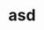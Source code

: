 ---
title: asd
excerpt: ''
deprecated: false
hidden: true
metadata:
  title: ''
  description: ''
  robots: index
next:
  description: ''
---